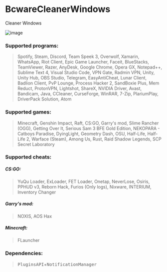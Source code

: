 # BcwareCleanerWindows
Cleaner Windows

![image](https://user-images.githubusercontent.com/79174725/130980071-d563758a-14b7-4cfa-84cb-635ceabe469f.png)

### Supported programs:
> Spotify, Steam, Discord, Team Speek 3, Overwolf, Xamarin, WhatsApp,
Riot Client, Epic Game Launcher, Faceit, BlueStacks, TeamViewer,
Razer, AnyDesk, Google Chrome, Opera GX, Notepad++, Sublime Text 4,
Visual Studio Code, VPN Gate, Radmin VPN, Unity, Unity Hub, OBS Studio,
Telegram, EasyAntiCheat, Lunar Client, Badlion Client, PvP Lounge,
Process Hacker 2, SandBoxie Plus, Mem Reduct, ProtonVPN, Lightshot, ShareX,
NVIDIA Driver, Avast, Bandicam, Java, CCleaner, CurseForge, WinRAR, 7-Zip, PlariumPlay,
DriverPack Solution, Atom

### Supported games:
> Minecraft, Genshin Impact, Raft, CS:GO, Garry's mod, Slime Rancher (OGG),
Getting Over It, Serious Sam 3 BFE Gold Edition, NEKOPARA - Catboys Paradise,
DyingLight, Geometry Dash, OSU, Half-Life, Half-Life 2, Warface (Steam), Among Us,
Rust, Raid Shadow Legends, SCP Secret Laboratory

### Supported cheats:
##### CS:GO:
> YuQu Loader, ExLoader, FET Loader, Onetap, NeverLose, Osiris, PPHUD v3,
Reborn Hack, Furios (Only logs), Nixware, INTERIUM, Inventory Changer

##### Garry's mod:
> NOXIS, AOS Hax

##### Minecraft:
> FLauncher

### Dependencies:
> <kbd>PluginsAPI</kbd>+<kbd>NotificationManager</kbd>
